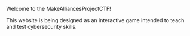 Welcome to the MakeAlliancesProjectCTF!

This website is being designed as an interactive game intended to teach and test cybersecurity skills.
